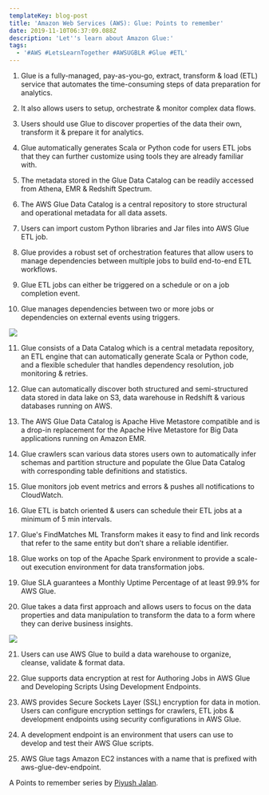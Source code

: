 ```yaml
---
templateKey: blog-post
title: 'Amazon Web Services (AWS): Glue: Points to remember'
date: 2019-11-10T06:37:09.088Z
description: 'Let''s learn about Amazon Glue:'
tags:
  - '#AWS #LetsLearnTogether #AWSUGBLR #Glue #ETL'
---
```

1. Glue is a fully-managed, pay-as-you-go, extract, transform & load (ETL) service that automates the time-consuming steps of data preparation for analytics.

2. It also allows users to setup, orchestrate & monitor complex data flows.

3. Users should use Glue to discover properties of the data their own, transform it & prepare it for analytics. 

4. Glue automatically generates Scala or Python code for users ETL jobs that they can further customize using tools they are already familiar with. 

5. The metadata stored in the Glue Data Catalog can be readily accessed from Athena, EMR & Redshift Spectrum.

6. The AWS Glue Data Catalog is a central repository to store structural and operational metadata for all data assets.

7. Users can import custom Python libraries and Jar files into AWS Glue ETL job.

8. Glue provides a robust set of orchestration features that allow users to manage dependencies between multiple jobs to build end-to-end ETL workflows.

9. Glue ETL jobs can either be triggered on a schedule or on a job completion event.

10. Glue manages dependencies between two or more jobs or dependencies on external events using triggers.

![](/img/screenshot-752-.png)

11. Glue consists of a Data Catalog which is a central metadata repository, an ETL engine that can automatically generate Scala or Python code, and a flexible scheduler that handles dependency resolution, job monitoring & retries.

12. Glue can automatically discover both structured and semi-structured data stored in data lake on S3, data warehouse in Redshift & various databases running on AWS.

13. The AWS Glue Data Catalog is Apache Hive Metastore compatible and is a drop-in replacement for the Apache Hive Metastore for Big Data applications running on Amazon EMR.

14. Glue crawlers scan various data stores users own to automatically infer schemas and partition structure and populate the Glue Data Catalog with corresponding table definitions and statistics.

15. Glue monitors job event metrics and errors & pushes all notifications to CloudWatch.

16. Glue ETL is batch oriented & users can schedule their ETL jobs at a minimum of 5 min intervals.

17. Glue's FindMatches ML Transform makes it easy to find and link records that refer to the same entity but don’t share a reliable identifier.

18. Glue works on top of the Apache Spark environment to provide a scale-out execution environment for data transformation jobs.

19. Glue SLA guarantees a Monthly Uptime Percentage of at least 99.9% for AWS Glue.

20. Glue takes a data first approach and allows users to focus on the data properties and data manipulation to transform the data to a form where they can derive business insights.

![](/img/screenshot-754-.png)

21. Users can use AWS Glue to build a data warehouse to organize, cleanse, validate & format data.

22. Glue supports data encryption at rest for Authoring Jobs in AWS Glue and Developing Scripts Using Development Endpoints.

23. AWS provides Secure Sockets Layer (SSL) encryption for data in motion. Users can configure encryption settings for crawlers, ETL jobs & development endpoints using security configurations in AWS Glue.

24. A development endpoint is an environment that users can use to develop and test their AWS Glue scripts.

25. AWS Glue tags Amazon EC2 instances with a name that is prefixed with aws-glue-dev-endpoint.

A Points to remember series by [Piyush Jalan](https://www.linkedin.com/in/piyush-jalan/).
